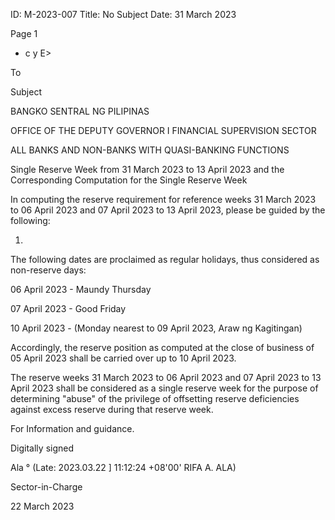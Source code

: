 ID: M-2023-007
Title: No Subject
Date: 31 March 2023

Page 1

* c y E>

To

Subject

BANGKO SENTRAL NG PILIPINAS

OFFICE OF THE DEPUTY GOVERNOR I FINANCIAL SUPERVISION SECTOR

ALL BANKS AND NON-BANKS WITH QUASI-BANKING FUNCTIONS

Single Reserve Week from 31 March 2023 to 13 April 2023 and the Corresponding Computation for the Single Reserve Week

In computing the reserve requirement for reference weeks 31 March 2023 to 06 April 2023 and 07 April 2023 to 13 April 2023, please be guided by the following:

1.

The following dates are proclaimed as regular holidays, thus considered as non-reserve days:

06 April 2023 - Maundy Thursday

07 April 2023 - Good Friday

10 April 2023 - (Monday nearest to 09 April 2023, Araw ng Kagitingan)

Accordingly, the reserve position as computed at the close of business of 05 April 2023 shall be carried over up to 10 April 2023.

The reserve weeks 31 March 2023 to 06 April 2023 and 07 April 2023 to 13 April 2023 shall be considered as a single reserve week for the purpose of determining "abuse" of the privilege of offsetting reserve deficiencies against excess reserve during that reserve week.

For Information and guidance.

Digitally signed

Ala ° (Late: 2023.03.22 ] 11:12:24 +08'00' RIFA A. ALA)

Sector-in-Charge

22 March 2023